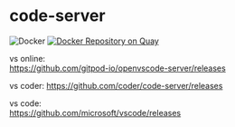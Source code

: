 # code-server
![Docker](https://github.com/suisrc/docker-code-server/workflows/Docker/badge.svg?branch=v1.65.2)
[![Docker Repository on Quay](https://quay.io/repository/suisrc/vscode/status "Docker Repository on Quay")](https://quay.io/repository/suisrc/vscode)
  
vs online:  
https://github.com/gitpod-io/openvscode-server/releases

vs coder:
https://github.com/coder/code-server/releases

vs code:  
https://github.com/microsoft/vscode/releases

